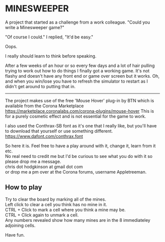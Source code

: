 # MINESWEEPER

A project that started as a challenge from a work colleague.
"Could you write a Minesweeper game?"

"Of course I could." I replied, "It'd be easy."

Oops.

I really should learn to think before speaking.

After a few weeks of an hour or so every few days and a lot of hair pulling trying to work out how to do things I finally got a working game.  It's not flashy and doesn't have any front end or game over screen but it works.
Oh, and when you win/lose you have to refresh the simulator to restart as I didn't get around to putting that in.

---
The project makes use of the free 'Mouse Hover' plug-in by BTN which is available from the Corona Marketplace 
https://marketplace.coronalabs.com/corona-plugins/mouse-hover
This is for a purely cosmetic effect and is not essential for the game to work.

I also used the Conthrax-SB font as it's one that I really like, but you'll have to download that yourself or use something different.
https://www.dafont.com/conthrax.font

So here it is.  Feel free to have a play around with it, change it, learn from it etc.  
No real need to credit me but I'd be curious to see what you do with it so please drop me a message.  
chris dot hodgkinson at gmail dot com  
or drop me a pm over at the Corona forums, username Appletreeman.

## How to play

Try to clear the board by marking all of the mines.  
Left click to clear a cell you think has no mine in it.  
CTRL + Click to mark a cell where you think a mine may be.  
CTRL + Click again to unmark a cell.  
Any numbers revealed show how many mines are in the 8 immediateley adjoining cells.

Have fun.
